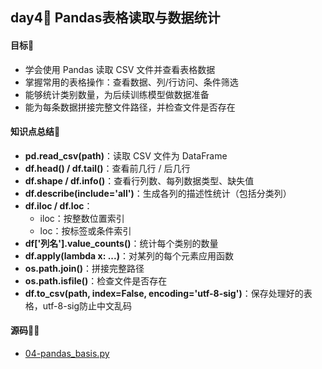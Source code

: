 ## day4📖 Pandas表格读取与数据统计

#### 目标🤺
- 学会使用 Pandas 读取 CSV 文件并查看表格数据
- 掌握常用的表格操作：查看数据、列/行访问、条件筛选
- 能够统计类别数量，为后续训练模型做数据准备
- 能为每条数据拼接完整文件路径，并检查文件是否存在

#### 知识点总结🌸
- **pd.read_csv(path)**：读取 CSV 文件为 DataFrame
- **df.head() / df.tail()**：查看前几行 / 后几行
- **df.shape / df.info()**：查看行列数、每列数据类型、缺失值
- **df.describe(include='all')**：生成各列的描述性统计（包括分类列）
- **df.iloc / df.loc**：
  - iloc：按整数位置索引
  - loc：按标签或条件索引
- **df['列名'].value_counts()**：统计每个类别的数量
- **df.apply(lambda x: ...)**：对某列的每个元素应用函数
- **os.path.join()**：拼接完整路径
- **os.path.isfile()**：检查文件是否存在
- **df.to_csv(path, index=False, encoding='utf-8-sig')**：保存处理好的表格，utf-8-sig防止中文乱码

#### 源码👩‍🌾
- [04-pandas_basis.py](04-pandas_basis.py)
